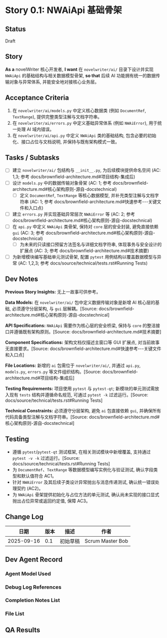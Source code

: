 # Story 0.1: NWAiApi 基础骨架

## Status
Draft

## Story
**As a** novelWriter 核心开发者,
**I want** 在 `novelwriter/ai/` 目录下设计并实现 `NWAiApi` 的基础结构与相关数据模型骨架,
**so that** 后续 AI 功能拥有统一的数据传输对象与异常体系, 并能安全地对接核心业务层。

## Acceptance Criteria
1. 在 `novelwriter/ai/models.py` 中定义核心数据类 (例如 `DocumentRef`, `TextRange`), 提供完整类型注解与文档字符串。
2. 在 `novelwriter/ai/errors.py` 中定义基础异常体系 (例如 `NWAiError`), 用于统一处理 AI 域内错误。
3. 在 `novelwriter/ai/api.py` 中定义 `NWAiApi` 类的基础结构, 包含必要的初始化、接口占位与文档说明, 并保持与既有架构模式一致。

## Tasks / Subtasks
- [ ] 建立 `novelwriter/ai/` 包结构与 `__init__.py`, 为后续模块提供命名空间 (AC: 1,3; 参考 docs/brownfield-architecture.md#项目结构-集成后)
- [ ] 设计 `models.py` 中的数据传输对象骨架 (AC: 1; 参考 docs/brownfield-architecture.md#核心架构原则-源自-docstechnical)
  - [ ] 定义 `DocumentRef`, `TextRange` 等核心数据模型, 并补充类型注解与文档字符串 (AC: 1; 参考 docs/brownfield-architecture.md#快速参考---关键文件和入口点)
- [ ] 建立 `errors.py` 并实现基础异常层次 `NWAiError` 等 (AC: 2; 参考 docs/brownfield-architecture.md#核心架构原则-源自-docstechnical)
- [ ] 在 `api.py` 中定义 `NWAiApi` 类骨架, 保持对 `core` 层的安全封装, 避免直接依赖 `gui` (AC: 3; 参考 docs/brownfield-architecture.md#核心架构原则-源自-docstechnical)
  - [ ] 为未来的只读接口预留方法签名与详细文档字符串, 体现事务与安全设计的扩展点 (AC: 3; 参考 docs/brownfield-architecture.md#技术摘要)
- [ ] 为新增模块编写基础单元测试骨架, 配置 `pytest` 用例结构以覆盖数据模型与异常 (AC: 1,2,3; 参考 docs/source/technical/tests.rst#Running Tests)

## Dev Notes
**Previous Story Insights:** 无上一故事可供参考。

**Data Models:** 在 `novelwriter/ai/` 包中定义数据传输对象是新增 AI 核心层的基础, 必须遵守分层架构, 与 `gui` 层解耦。[Source: docs/brownfield-architecture.md#核心架构原则-源自-docstechnical]

**API Specifications:** `NWAiApi` 需要作为核心层的安全桥梁, 保持与 `core` 的整洁接口并遵循既有架构原则。[Source: docs/brownfield-architecture.md#技术摘要]

**Component Specifications:** 架构文档仅描述主窗口等 GUI 扩展点, 对当前故事无直接要求。[Source: docs/brownfield-architecture.md#快速参考---关键文件和入口点]

**File Locations:** 新增的 `ai` 包需位于 `novelwriter/ai/`, 并通过 `api.py`, `models.py`, `errors.py` 等文件组织结构。[Source: docs/brownfield-architecture.md#项目结构-集成后]

**Testing Requirements:** 项目使用 `pytest` 与 `pytest-qt`; 新模块的单元测试需放入现有 `tests` 结构并遵循命名规范, 可通过 `pytest -k` 过滤运行。[Source: docs/source/technical/tests.rst#Running Tests]

**Technical Constraints:** 必须遵守分层架构, 避免 `ai` 包直接依赖 `gui`, 并确保所有代码具备类型注解与文档字符串。[Source: docs/brownfield-architecture.md#核心架构原则-源自-docstechnical]

## Testing
- 遵循 `pytest`/`pytest-qt` 测试框架, 在相关测试模块中新增覆盖, 支持通过 `pytest -v -k` 过滤运行。[Source: docs/source/technical/tests.rst#Running Tests]
- 为 `DocumentRef`、`TextRange` 等数据模型编写实例化与验证测试, 确认字段类型和默认值符合 AC1。
- 针对 `NWAiError` 及其后续子类设计异常抛出与消息传递测试, 确认统一错误处理契约 (AC2)。
- 为 `NWAiApi` 骨架提供初始化与占位方法的单元测试, 确认尚未实现的接口显式抛出占位异常或返回约定值, 保障 AC3。

## Change Log
| 日期 | 版本 | 描述 | 作者 |
| --- | --- | --- | --- |
| 2025-09-16 | 0.1 | 初始草稿 | Scrum Master Bob |

## Dev Agent Record
### Agent Model Used

### Debug Log References

### Completion Notes List

### File List

## QA Results

